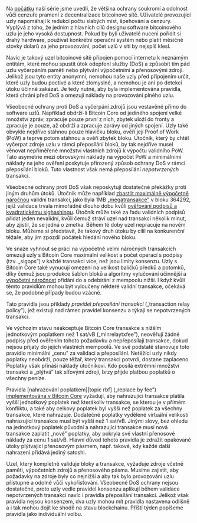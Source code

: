 Na [počátku][policy01] naší série jsme uvedli, že většina ochrany soukromí
a odolnost vůči cenzuře pramení z decentralizace bitcoinové sítě. Uživatelé
provozující uzly napomáhají k redukci počtu slabých míst, špehování
a cenzury. Vyplývá z toho, že jedním z hlavních cílů designu software
bitcoinového uzlu je jeho vysoká dostupnost. Pokud by byli uživatelé
nuceni pořídit si drahý hardware, používat konkrétní operační systém
nebo platit měsíčně stovky dolarů za jeho provozování, počet uzlů
v síti by nejspíš klesl.

Navíc je takový uzel bitcoinové sítě připojen pomocí internetu k neznámým
entitám, které mohou spustit útok odepření služby (DoS) a způsobit
tím pád uzlu vyčerpáním paměti nebo plýtvání výpočetními a přenosovými
zdroji. Jelikož jsou tyto entity anonymní, nemohou naše uzly před připojením
určit, které uzly budou poctivé a které zlomyslné, a nemohou je ani
po detekci útoku účinně zakázat. Je tedy nutné, aby byla implementována pravidla,
která chrání před DoS a omezují náklady na provozování plného uzlu.

Všeobecné ochrany proti DoS a vyčerpání zdrojů jsou vestavěné přímo do software
uzlů. Například obdrží-li Bitcoin Core od jediného spojení velké množství zpráv,
zpracuje pouze první z nich, zbytek uloží do fronty a zpracuje je pouze,
až obdrží a zpracuje zprávy od jiných spojení. Uzly také obvykle nejdříve
stáhnou pouze hlavičku bloku, ověří její Proof of Work (PoW) a teprve potom
stáhnou a ověří zbytek bloku. Útočník, který by chtěl vyčerpat zdroje uzlu
v rámci přeposílání bloků, by tak nejdříve musel věnovat nepřiměřené množství
vlastních zdrojů k výpočtu validního PoW. Tato asymetrie mezi obrovskými
náklady na výpočet PoW a minimálními náklady na jeho ověření poskytuje
přirozený způsob ochrany DoS v rámci přeposílání bloků. Tuto vlastnost však
nemá přeposílání _nepotvrzených_ transakcí.

Všeobecné ochrany proti DoS však neposkytují dostatečné překážky proti jiným
druhům útoků. Útočník může například [zbastlit maximálně výpočetně náročnou][max cpu tx]
validní transakci, jako byla 1MB [„megatransakce”][megatx mempool space] v bloku
364292, jejíž validace trvala mimořádně dlouho dobu kvůli [ověřování podpisů
a kvadratickému sighashingu][rusty megatx]. Útočník může také za řadu
validních podpisů přidat jeden nevalidní, kvůli čemuž stráví uzel nad transakcí
několik minut, aby zjistil, že se jedná o zmetka. Během té doby uzel nepracuje
na novém bloku. Můžeme si představit, že takový druh útoku by cílil na konkurenční
těžaře, aby jim zpozdil počátek hledání nového bloku.

Ve snaze vyhnout se práci na výpočetně velmi náročných transakcích omezují
uzly s Bitcoin Core maximální velikost a počet operací s podpisy (tzv. „sigops”)
v každé transakci více, než jsou limity konsenzu. Uzly s Bitcoin Core také
vynucují omezení na velikost balíčků předků a potomků, díky čemuž jsou produkce
šablon bloků a algoritmy vylučování účinnější a [výpočetní náročnost][se descendant
limits] přidání do a odebírání z mempoolu nižší. I když kvůli těmto pravidlům
mohou být vyloučeny některé validní transakce, očekává se, že podobné případy
budou vzácné.

Tato pravidla jsou příklady _pravidel přeposílání transakcí_ („transaction relay
policy”), jež existují nad rámec pravidel konsenzu a týkají se nepotvrzených
transakcí.

Ve výchozím stavu neakceptuje Bitcoin Core transakce s nižším jednotkovým poplatkem
než 1 sat/vB („minrelaytxfee”), neověřují žádné podpisy před ověřením tohoto požadavku
a nepřeposílají transakce, dokud nejsou přijaty do jejich vlastních mempoolů. Ve své
podstatě stanovuje toto pravidlo minimální „cenu” za validaci a přeposílání.
Netěžící uzly nikdy poplatky neobdrží, pouze těžař, který transakci potvrdí, dostane
zaplaceno. Poplatky však přináší náklady útočníkovi. Kdo posílá extrémní množství
transakci a „plýtvá” tak síťovými zdroji, brzy přijde platbou poplatků o všechny peníze.

Pravidla [nahrazování poplatkem][topic rbf] („replace by fee”) [implementována v Bitcoin
Core][bitcoin core rbf docs] vyžadují, aby nahrazující transakce platila vyšší jednotkový
poplatek než kterákoliv transakce, se kterou je v přímém konfliktu, a také aby celkový
poplatek byl vyšší než poplatek za všechny transakce, které nahrazuje. Dodatečné
poplatky vydělené virtuální velikostí nahrazující transakce musí být vyšší než
1 sat/vB. Jinými slovy, bez ohledu na jednotkový poplatek původní a nahrazující transakce
musí nová transakce zaplatit „nové” poplatky, aby pokryla své vlastní přenosové náklady
za cenu 1 sat/vB. Hlavní důvod tohoto pravidla je zdražit opakované útoky plýtvající přenosovým
pásmem, např. takové, kdy každé další nahrazení přidává jediný satoshi.

Uzel, který kompletně validuje bloky a transakce, vyžaduje zdroje včetně paměti,
výpočetních zdrojů a přenosového pásma. Musíme zajistit, aby požadavky na zdroje
byly co nejnižší a aby tak bylo provozování uzlu přístupné a odolné vůči vykořisťování.
Všeobecné DoS ochrany nejsou dostatečné, proto uzly vedle pravidel konsenzu aplikují
během validace nepotvrzených transakcí navíc i pravidla přeposílání transakcí. Jelikož
však pravidla nejsou konsenzem, dva uzly mohou mít pravidla nastavena odlišně a i tak
mohou dojít ke shodě na stavu blockchainu. Příští týden popíšeme pravidla jako
individuální volbu.

[policy01]: /cs/newsletters/2023/05/17/#čekání-na-potvrzení-1-k-čemu-je-mempool
[max cpu tx]: https://bitcointalk.org/?topic=140078
[megatx mempool space]: https://mempool.space/tx/bb41a757f405890fb0f5856228e23b715702d714d59bf2b1feb70d8b2b4e3e08
[rusty megatx]: https://rusty.ozlabs.org/?p=522
[bitcoin core rbf docs]: https://github.com/bitcoin/bitcoin/blob/v25.0/doc/policy/mempool-replacements.md
[pr 6722]: https://github.com/bitcoin/bitcoin/pull/6722
[se descendant limits]: https://bitcoin.stackexchange.com/questions/118160/whats-the-governing-motivation-for-the-descendent-size-limit

